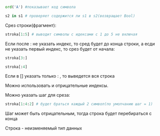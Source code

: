 ```python
ord('A') #показывает код символа 

s2 in s1 # проверяет содержится ли s1 в s2(возвращает Bool)
```



Срез строки(фрагмент):
```python
stroka[1:5] # выводит символы с идексами с 1 до 5 не включая
```

Если после : не указать индекс, то сред будет до конца строки, а есди не указать первый индекс, то срез будет от начала:

```python
stroka[3:]

stroka[:4]
```
 Если в [] указать только : , то выведется вся строка

Можно использовать и отрицательные индексы.

Можно указать шаг для среза:
```python
stroka[1:4:2] # будет браться каждый 2 символ(по умолчанию шаг = 1)
```
Шаг может быть отрицательным, тогда строка будет перебираться с конца

Строка - неизменяемый тип данных